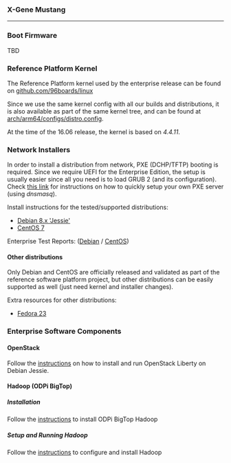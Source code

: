 ### X-Gene Mustang

***

### Boot Firmware

TBD

### Reference Platform Kernel

The Reference Platform kernel used by the enterprise release can be found on [github.com/96boards/linux](https://github.com/96boards/linux/tree/96b/releases/2016.06)

Since we use the same kernel config with all our builds and distributions, it is also available as part of the same kernel tree, and can be found at [arch/arm64/configs/distro.config](https://github.com/96boards/linux/blob/96b/releases/2016.06/arch/arm64/configs/distro.config).

At the time of the 16.06 release, the kernel is based on *4.4.11*.

### Network Installers

In order to install a distribution from network, PXE (DCHP/TFTP) booting is required. Since we require UEFI for the Enterprise Edition, the setup is usually easier since all you need is to load GRUB 2 (and its configuration). Check [this link](../../../EECommon/DHCP-TFTP-Server-UEFI.md) for instructions on how to quickly setup your own PXE server (using *dnsmasq*).

Install instructions for the tested/supported distributions:
* [Debian 8.x 'Jessie'](../../../EECommon/Install-Debian-Jessie.md)
* [CentOS 7](../../../EECommon/Install-CentOS-7.md)

Enterprise Test Reports: ([Debian](https://builds.96boards.org/releases/reference-platform/components/debian-installer/16.03/EE-Debian-RPB-16.03-TestReport.pdf) / [CentOS](https://builds.96boards.org/releases/reference-platform/components/centos-installer/16.03/EE-CentOS-RPB-16.03-TestReport.pdf))

#### Other distributions

Only Debian and CentOS are officially released and validated as part of the reference software platform project, but other distributions can be easily supported as well (just need kernel and installer changes).

Extra resources for other distributions:
* [Fedora 23](../../../EECommon/Install-Fedora-23.md)

### Enterprise Software Components

#### OpenStack

Follow the [instructions](../../../EECommon/OpenStack-Liberty.md) on how to install and run OpenStack Liberty on Debian Jessie.

#### Hadoop (ODPi BigTop)

##### Installation

Follow the [instructions](../../../EECommon/ODPi-Hadoop-Installation.md) to install ODPi BigTop Hadoop

##### Setup and Running Hadoop

Follow the [instructions](../../../EECommon/ODPi-BigTop-Hadoop-Config-Run.md) to configure and install Hadoop
